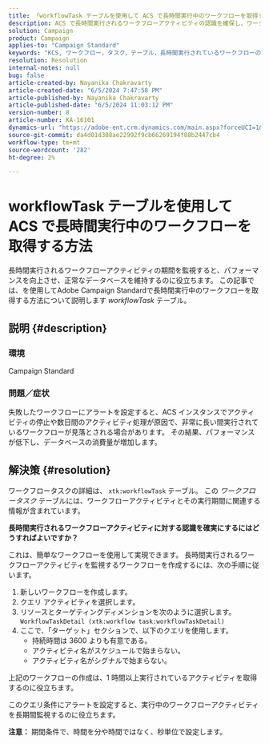 ```yaml
---
title: 「workflowTask テーブルを使用して ACS で長時間実行中のワークフローを取得する方法」
description: ACS で長時間実行されるワークフローアクティビティの認識を確保し、ワークフロータスク期間の詳細を取得する方法について説明します。
solution: Campaign
product: Campaign
applies-to: "Campaign Standard"
keywords: "KCS, ワークフロー，タスク，テーブル，長時間実行されているワークフローの取得，パフォーマンス，ACS"
resolution: Resolution
internal-notes: null
bug: false
article-created-by: Nayanika Chakravarty
article-created-date: "6/5/2024 7:47:58 PM"
article-published-by: Nayanika Chakravarty
article-published-date: "6/5/2024 11:03:12 PM"
version-number: 8
article-number: KA-16101
dynamics-url: "https://adobe-ent.crm.dynamics.com/main.aspx?forceUCI=1&pagetype=entityrecord&etn=knowledgearticle&id=1611127f-7423-ef11-840b-6045bd006b25"
source-git-commit: da4d01d308ae22992f9cb66269194f88b2447cb4
workflow-type: tm+mt
source-wordcount: '282'
ht-degree: 2%

---
```


# workflowTask テーブルを使用して ACS で長時間実行中のワークフローを取得する方法


長時間実行されるワークフローアクティビティの期間を監視すると、パフォーマンスを向上させ、正常なデータベースを維持するのに役立ちます。 この記事では、を使用してAdobe Campaign Standardで長時間実行中のワークフローを取得する方法について説明します *workflowTask* テーブル。

## 説明 {#description}


### <b>環境</b>

Campaign Standard

### <b>問題／症状</b>

失敗したワークフローにアラートを設定すると、ACS インスタンスでアクティビティの停止や数日間のアクティビティ処理が原因で、非常に長い間実行されているワークフローが見落とされる場合があります。 その結果、パフォーマンスが低下し、データベースの消費量が増加します。


## 解決策 {#resolution}


ワークフロータスクの詳細は、 `xtk:workflowTask` テーブル。 この *ワークフロータスク* テーブルには、ワークフローアクティビティとその実行期間に関連する情報が含まれています。

<b>長時間実行されるワークフローアクティビティに対する認識を確実にするにはどうすればよいですか？</b>

これは、簡単なワークフローを使用して実現できます。 長時間実行されるワークフローアクティビティを監視するワークフローを作成するには、次の手順に従います。

1. 新しいワークフローを作成します。
2. クエリ アクティビティを選択します。
3. リソースとターゲティングディメンションを次のように選択します。 `WorkflowTaskDetail (xtk:workflow task:workflowTaskDetail)`
4. ここで、「ターゲット」セクションで、以下のクエリを使用します。
   - 持続時間は 3600 よりも有意である。
   - アクティビティ名がスケジュールで始まらない。
   - アクティビティ名がシグナルで始まらない。


上記のワークフローの作成は、1 時間以上実行されているアクティビティを取得するのに役立ちます。

このクエリ条件にアラートを設定すると、実行中のワークフローアクティビティを長期間監視するのに役立ちます。

<b>注意：</b> 期間条件で、時間を分や時間ではなく、秒単位で設定します。
